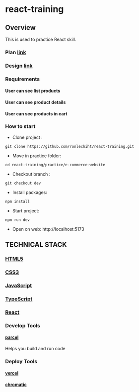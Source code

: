 # react-training

## Overview

This is used to practice React skill.

### Plan [link](https://docs.google.com/document/d/1bOv-QsGBUWoSoqlGZCq5puB4nuJt4v0rT6iTtf07mCo/edit?usp=sharing)

### Design [link](<https://www.figma.com/file/BIl7l3fsgua6s0iMDwSPwJ/E-commerce-Website-Template-(Freebie)-(Community)-(Copy)?type=design&node-id=0-1&mode=design&t=ZWbLdi7z6UEHF6WF-0>)

### Requirements

#### User can see list products

#### User can see product details

#### User can see products in cart

### How to start

- Clone project :

```
git clone https://github.com/ronlechiht/react-training.git
```

- Move in practice folder:

```
cd react-training/practice/e-commerce-website
```

- Checkout branch :

```
git checkout dev
```

- Install packages:

```
npm install
```

- Start project:

```
npm run dev
```

- Open on web: http://localhost:5173

## TECHNICAL STACK

### [HTML5](https://developer.mozilla.org/en-US/docs/Glossary/HTML5)

### [CSS3](https://developer.mozilla.org/en-US/docs/Web/CSS)

### [JavaScript](https://developer.mozilla.org/en-US/docs/Web/JavaScript)

### [TypeScript](https://www.typescriptlang.org/)

### [React](https://react.dev/learn)

### Develop Tools

#### [parcel](https://parceljs.org/getting-started/webapp/)

Helps you build and run code

### Deploy Tools

#### [vercel](https://ronlechi-e-commerce-website.vercel.app/)

#### [chromatic](https://663b2c6885be49ff1ffef602-etoajozeqy.chromatic.com/)
